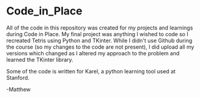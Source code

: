 # Code_in_Place

All of the code in this repository was created for my projects and learnings during Code in Place. My final project was anything I wished to code so I recreated Tetris using Python and TKinter. While I didn't use Github during the course (so my changes to the code are not present), I did upload all my versions which changed as I altered my approach to the problem and learned the TKinter library. 

Some of the code is written for Karel, a python learning tool used at Stanford. 

-Matthew